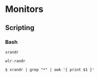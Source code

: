 # Monitors

## Scripting

### Bash

```
xrandr
```

```
wlr-randr
```

```
$ xrandr | grep "*" | awk '{ print $1 }'
```